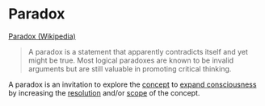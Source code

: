 # Paradox

<a href="https://en.wikipedia.org/wiki/Paradox" target="_blank">Paradox (Wikipedia)</a>

> A paradox is a statement that apparently contradicts itself and yet might be true. Most logical paradoxes are known to be invalid arguments but are still valuable in promoting critical thinking.

A paradox is an invitation to explore the [concept](./concept.md) to [expand consciousness](./expanding-consciousness.md) by increasing the [resolution](./resolution.md) and/or [scope](./scope.md) of the concept.
